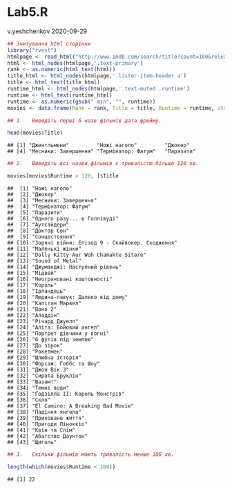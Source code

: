 Lab5.R
================
v.yeshchenkov
2020-09-29

``` r
## Зчитування html сторінки
library("rvest")
htmlpage <- read_html("http://www.imdb.com/search/title?count=100&release_date=2019,2019&title_type=feature")
html <- html_nodes(htmlpage,'.text-primary')
rank <- as.numeric(html_text(html))
title_html <- html_nodes(htmlpage,'.lister-item-header a')
title <- html_text(title_html)
runtime_html <- html_nodes(htmlpage,'.text-muted .runtime')
runtime <- html_text(runtime_html)
runtime <- as.numeric(gsub(" min", "", runtime))
movies <- data.frame(Rank = rank, Title = title, Runtime = runtime, stringsAsFactors = FALSE )

## 1.   Виведіть перші 6 назв фільмів дата фрейму.

head(movies$Title)
```

    ## [1] "Джентльмени"         "Ножі наголо"         "Джокер"             
    ## [4] "Месники: Завершення" "Термінатор: Фатум"   "Паразити"

``` r
## 2.   Виведіть всі назви фільмів с тривалістю більше 120 хв.

movies[movies$Runtime > 120, ]$Title
```

    ##  [1] "Ножі наголо"                                  
    ##  [2] "Джокер"                                       
    ##  [3] "Месники: Завершення"                          
    ##  [4] "Термінатор: Фатум"                            
    ##  [5] "Паразити"                                     
    ##  [6] "Одного разу... в Голлівуді"                   
    ##  [7] "Аутсайдери"                                   
    ##  [8] "Доктор Сон"                                   
    ##  [9] "Сонцестояння"                                 
    ## [10] "Зоряні війни: Епізод 9 - Скайвокер. Сходження"
    ## [11] "Маленькі жінки"                               
    ## [12] "Dolly Kitty Aur Woh Chamakte Sitare"          
    ## [13] "Sound of Metal"                               
    ## [14] "Джуманджі: Наступний рівень"                  
    ## [15] "Мідвей"                                       
    ## [16] "Неограновані коштовності"                     
    ## [17] "Король"                                       
    ## [18] "Ірландець"                                    
    ## [19] "Людина-павук: Далеко від дому"                
    ## [20] "Капітан Марвел"                               
    ## [21] "Воно 2"                                       
    ## [22] "Аладдін"                                      
    ## [23] "Річард Джуелл"                                
    ## [24] "Аліта: Бойовий ангел"                         
    ## [25] "Портрет дівчини у вогні"                      
    ## [26] "6 футів під землею"                           
    ## [27] "До зірок"                                     
    ## [28] "Рокетмен"                                     
    ## [29] "Шлюбна історія"                               
    ## [30] "Форсаж: Гоббс та Шоу"                         
    ## [31] "Джон Вік 3"                                   
    ## [32] "Сирота Бруклін"                               
    ## [33] "Шазам!"                                       
    ## [34] "Темні води"                                   
    ## [35] "Ґодзілла II: Король Монстрів"                 
    ## [36] "Скло"                                         
    ## [37] "El Camino: A Breaking Bad Movie"              
    ## [38] "Падіння янгола"                               
    ## [39] "Приховане життя"                              
    ## [40] "Пригоди Піноккіо"                             
    ## [41] "Квін та Слім"                                 
    ## [42] "Абатство Даунтон"                             
    ## [43] "Щиголь"

``` r
## 3.   Скільки фільмів мають тривалість менше 100 хв.

length(which(movies$Runtime < 100))
```

    ## [1] 22

